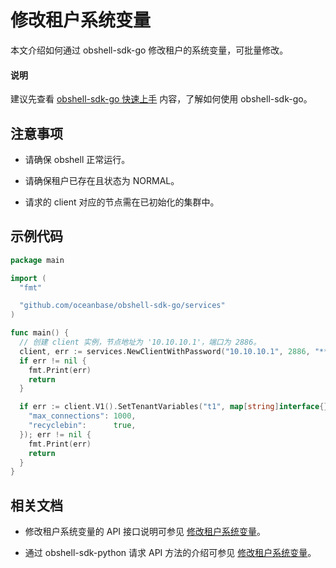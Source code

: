 # 修改租户系统变量

本文介绍如何通过 obshell-sdk-go 修改租户的系统变量，可批量修改。

<main id="notice" type='explain'>
  <h4>说明</h4>
  <p>建议先查看 <a href='../100.quickstart-of-go.md'>obshell-sdk-go 快速上手</a> 内容，了解如何使用 obshell-sdk-go。</p>
</main>

## 注意事项

* 请确保 obshell 正常运行。

* 请确保租户已存在且状态为 NORMAL。

* 请求的 client 对应的节点需在已初始化的集群中。

## 示例代码

```go
package main

import (
  "fmt"

  "github.com/oceanbase/obshell-sdk-go/services"
)

func main() {
  // 创建 client 实例，节点地址为 '10.10.10.1'，端口为 2886。
  client, err := services.NewClientWithPassword("10.10.10.1", 2886, "****")
  if err != nil {
    fmt.Print(err)
    return
  }

  if err := client.V1().SetTenantVariables("t1", map[string]interface{}{
    "max_connections": 1000,
    "recyclebin":      true,
  }); err != nil {
    fmt.Print(err)
    return
  }
}
```

## 相关文档

* 修改租户系统变量的 API 接口说明可参见 [修改租户系统变量](../../../400.obshell-api-reference/500.tenant-management/600.modify-tenant-system-variables.md)。

* 通过 obshell-sdk-python 请求 API 方法的介绍可参见 [修改租户系统变量](../../100.python/500.tenant-management/600.modify-tenant-system-variables-of-python.md)。
